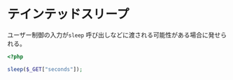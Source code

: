 # テインテッドスリープ

ユーザー制御の入力が`sleep` 呼び出しなどに渡される可能性がある場合に発せられる。

```php
<?php

sleep($_GET["seconds"]);
```

